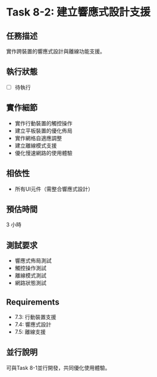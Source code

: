 # Task 8-2: 建立響應式設計支援

## 任務描述
實作跨裝置的響應式設計與離線功能支援。

## 執行狀態
- [ ] 待執行

## 實作細節
- 實作行動裝置的觸控操作
- 建立平板裝置的優化佈局
- 實作網格自適應調整
- 建立離線模式支援
- 優化慢速網路的使用體驗

## 相依性
- 所有UI元件（需整合響應式設計）

## 預估時間
3 小時

## 測試要求
- 響應式佈局測試
- 觸控操作測試
- 離線模式測試
- 網路狀態測試

## Requirements
- 7.3: 行動裝置支援
- 7.4: 響應式設計
- 7.5: 離線支援

## 並行說明
可與Task 8-1並行開發，共同優化使用體驗。